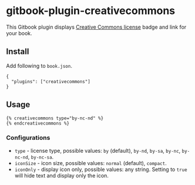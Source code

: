 # gitbook-plugin-creativecommons

This Gitbook plugin displays [Creative Commons license](https://creativecommons.org/choose/) badge and link for your book.

## Install

Add following to `book.json`.

```
{
  "plugins": ["creativecommons"]
}
```

## Usage

```
{% creativecommons type="by-nc-nd" %}
{% endcreativecommons %}
```

### Configurations

* `type` - license type, possible values: `by` (default), `by-nd`, `by-sa`, `by-nc`, `by-nc-nd`, `by-nc-sa`.
* `iconSize` - icon size, possible values: `normal` (default), `compact`.
* `iconOnly` - display icon only, possible values: any string. Setting to `true` will hide text and display only the icon.